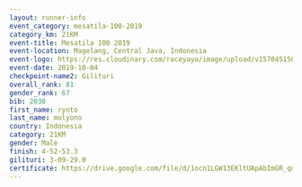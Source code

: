 ```yaml
---
layout: runner-info 
event_category: mesatila-100-2019 
category_km: 21KM 
event-title: Mesatila 100 2019 
event-location: Magelang, Central Java, Indonesia 
event-logo: https://res.cloudinary.com/raceyaya/image/upload/v1570451507/logo/mesastila100_jin7bl.jpg 
event-date: 2019-10-04 
checkpoint-name2: Gilituri 
overall_rank: 81
gender_rank: 67
bib: 2030
first_name: rynto
last_name: mulyono
country: Indonesia
category: 21KM
gender: Male
finish: 4-52-53.3
gilituri: 3-09-29.0
certificate: https://drive.google.com/file/d/1ocn1LGW13EKltUApAbImGR_qqVKhAJrt/view?usp=sharing
---
```

